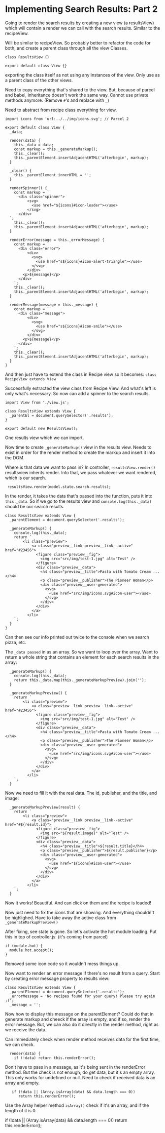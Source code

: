 # Implementing Search Results: Part 2

Going to render the search results by creating a new view (a resultsView) which will contain a render we can call with the search results. Similar to the recipeView.

Will be similar to recipeView. So probably better to refactor the code for both, and create a parent class through all the view Classes.

```
class ResultsView {}
```

```
export default class View {}
```

exporting the class itself as not using any instances of the view. Only use as a parent class of the other views.

Need to copy everything that's shared to the view. But, because of parcel and babel, inheritance doesn't work the same way. Cannot use private methods anymore. (Remove `#`'s and replace with `_`)

Need to abstract from recipe class everything for view.

```
import icons from 'url:../../img/icons.svg'; // Parcel 2

export default class View {
  _data;

  render(data) {
    this._data = data;
    const markup = this._generateMarkup();
    this._clear();
    this._parentElement.insertAdjacentHTML('afterbegin', markup);
  }

  _clear() {
    this._parentElement.innerHTML = '';
  }

  renderSpinner() {
    const markup = `
      <div class="spinner">
          <svg>
            <use href="${icons}#icon-loader"></use>
          </svg>
      </div>
  `;
    this._clear();
    this._parentElement.insertAdjacentHTML('afterbegin', markup);
  }

  renderError(message = this._errorMessage) {
    const markup = `
      <div class="error">
          <div>
            <svg>
              <use href="s${icons}#icon-alert-triangle"></use>
            </svg>
          </div>
        <p>${message}</p>
      </div>
    `;
    this._clear();
    this._parentElement.insertAdjacentHTML('afterbegin', markup);
  }

  renderMessage(message = this._message) {
    const markup = `
      <div class="message">
          <div>
            <svg>
              <use href="s${icons}#icon-smile"></use>
            </svg>
          </div>
        <p>${message}</p>
      </div>
    `;
    this._clear();
    this._parentElement.insertAdjacentHTML('afterbegin', markup);
  }
}

```

And then just have to extend the class in Recipe view so it becomes: `class RecipeView extends View`

Successfully extracted the view class from Recipe View. And what's left is only what's necessary. So now can add a spinner to the search results.

```
import View from './view.js';

class ResultsView extends View {
  _parentEl = document.querySelector('.results');
}

export default new ResultsView();
```

One results view which we can import.

Now time to create `_generateMarkup()` view in the results view.
Needs to exist in order for the render method to create the markup and insert it into the DOM.

Where is that data we want to pass in?
In controller, `resultsView.render()` resultsview inherits render. Into that, we pass whatever we want rendered, which is our search.

```
 resultsView.render(model.state.search.results);
```

In the render, it takes the data that's passed into the function, puts it into `this._data`. So if we go to the results view and `console.log(this._data)` should be our search results.

```
class ResultsView extends View {
  _parentElement = document.querySelector('.results');

  _generateMarkup() {
    console.log(this._data);
    return `
        <li class="preview">
            <a class="preview__link preview__link--active" href="#23456">
              <figure class="preview__fig">
                <img src="src/img/test-1.jpg" alt="Test" />
              </figure>
              <div class="preview__data">
                <h4 class="preview__title">Pasta with Tomato Cream ...</h4>
                <p class="preview__publisher">The Pioneer Woman</p>
                <div class="preview__user-generated">
                  <svg>
                    <use href="src/img/icons.svg#icon-user"></use>
                  </svg>
                </div>
              </div>
            </a>
          </li>
    `;
  }
}
```

Can then see our info printed out twice to the console when we search pizza, etc.

The `_data passed` in as an array. So we want to loop over the array. Want to return a whole string that contains an element for each search results in the array:

```
  _generateMarkup() {
    console.log(this._data);
    return this._data.map(this._generateMarkupPreview).join('');
  }

  _generateMarkupPreview() {
    return `
        <li class="preview">
            <a class="preview__link preview__link--active" href="#23456">
              <figure class="preview__fig">
                <img src="src/img/test-1.jpg" alt="Test" />
              </figure>
              <div class="preview__data">
                <h4 class="preview__title">Pasta with Tomato Cream ...</h4>
                <p class="preview__publisher">The Pioneer Woman</p>
                <div class="preview__user-generated">
                  <svg>
                    <use href="src/img/icons.svg#icon-user"></use>
                  </svg>
                </div>
              </div>
            </a>
          </li>
    `;
  }

```

Now we need to fill it with the real data. The id, publisher, and the title, and image:

```
  _generateMarkupPreview(result) {
    return `
        <li class="preview">
            <a class="preview__link preview__link--active" href="#${result.id}">
              <figure class="preview__fig">
                <img src="${result.image}" alt="Test" />
              </figure>
              <div class="preview__data">
                <h4 class="preview__title">${result.title}</h4>
                <p class="preview__publisher">${result.publisher}</p>
                <div class="preview__user-generated">
                  <svg>
                    <use href="${icons}#icon-user"></use>
                  </svg>
                </div>
              </div>
            </a>
          </li>
    `;
  }

```

Now it works! Beautiful. And can click on them and the recipe is loaded!

Now just need to fix the icons that are showing. And everything shouldn't be highlighed. Have to take away the active class from `_generateMarkupPreview()`

After fixing, see state is gone. So let's activate the hot module loading. Put this in top of controller.js: (it's coming from parcel)

```
if (module.hot) {
  module.hot.accept();
}
```

Removed some icon code so it wouldn't mess things up.

Now want to render an error message if there's no result from a query. Start by creating error message property to results view:

```
class ResultsView extends View {
  _parentElement = document.querySelector('.results');
  _errorMessage = 'No recipes found for your query! Please try again ;)';
  _message = '';
```

Now how to display this message on the parentElement? Could do that in generate markup and cheeck if the array is empty, and if so, render the error message. But, we can also do it directly in the render method, right as we receive the data.

Can immediately check when render method receives data for the first time, we can check.

```
  render(data) {
    if (!data) return this.renderError();
```

Don't have to pass in a message, as it's being sent in the renderError method. But the check is not enough, do get data, but it's an empty array. This only works for undefined or null. Need to check if received data is an array and empty.

```
   if (!data || (Array.isArray(data) && data.length === 0))
      return this.renderError();
```

Use the Array helper method `isArray()` check if it's an array, and if the length of it is 0.

if (!data || (Array.isArray(data) && data.length === 0))
return this.renderError();
